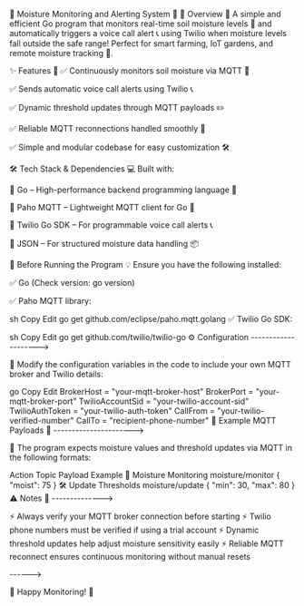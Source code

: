 📄 Moisture Monitoring and Alerting System 🌱
📌 Overview 🚀
A simple and efficient Go program that monitors real-time soil moisture levels 📡 and automatically triggers a voice call alert 📞 using Twilio when moisture levels fall outside the safe range!
Perfect for smart farming, IoT gardens, and remote moisture tracking 🌾.

✨ Features 🎉
✅ Continuously monitors soil moisture via MQTT 📡

✅ Sends automatic voice call alerts using Twilio 📞

✅ Dynamic threshold updates through MQTT payloads ✏️

✅ Reliable MQTT reconnections handled smoothly 🔄

✅ Simple and modular codebase for easy customization 🛠️

🛠️ Tech Stack & Dependencies 💻
Built with:

🔹 Go – High-performance backend programming language 🚀

🔹 Paho MQTT – Lightweight MQTT client for Go 📡

🔹 Twilio Go SDK – For programmable voice call alerts 📞

🔹 JSON – For structured moisture data handling 📦

📌 Before Running the Program 💡
Ensure you have the following installed:

✅ Go (Check version: go version)

✅ Paho MQTT library:

sh
Copy
Edit
go get github.com/eclipse/paho.mqtt.golang
✅ Twilio Go SDK:

sh
Copy
Edit
go get github.com/twilio/twilio-go
⚙️ Configuration
-------------------->

📌 Modify the configuration variables in the code to include your own MQTT broker and Twilio details:

go
Copy
Edit
BrokerHost        = "your-mqtt-broker-host"
BrokerPort        = "your-mqtt-broker-port"
TwilioAccountSid  = "your-twilio-account-sid"
TwilioAuthToken   = "your-twilio-auth-token"
CallFrom          = "your-twilio-verified-number"
CallTo            = "recipient-phone-number"
📜 Example MQTT Payloads 📑
---------------------->

🎯 The program expects moisture values and threshold updates via MQTT in the following formats:


Action	Topic	Payload Example
🌱 Moisture Monitoring	moisture/monitor	{ "moist": 75 }
🛠️ Update Thresholds	moisture/update	{ "min": 30, "max": 80 }
⚠️ Notes 📝
-------------->

⚡ Always verify your MQTT broker connection before starting
⚡ Twilio phone numbers must be verified if using a trial account
⚡ Dynamic threshold updates help adjust moisture sensitivity easily
⚡ Reliable MQTT reconnect ensures continuous monitoring without manual resets

------>

🚀 Happy Monitoring! 🚀